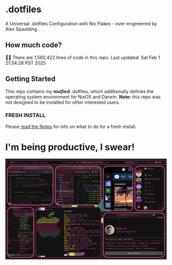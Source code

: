 # .dotfiles
A Universal .dotfiles Configuration with Nix Flakes - over-engineered by Alex Spaulding.

## How much code?
👨‍💻 There are 1,560,422 lines of code in this repo. Last updated: Sat Feb  1 21:34:28 PST 2025

## Getting Started
This repo contains my ___nixified___ .dotfiles, which additionally defines the operating system environment for NixOS and Darwin.
__Note:__ this repo was not designed to be installed for other interested users.

### FRESH INSTALL
Please [read the Notes](https://github.com/aspauldingcode/.dotfiles/issues/158) for info on what to do for a fresh install.

# I'm being productive, I swear!
![macOS-NIXY](./macOS-NIXY.png)